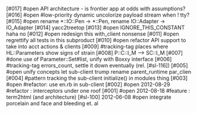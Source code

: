 [#017] #open API architecture - is frontier app at odds with assumptions?
[#016] #open #low-priority dynamic uncolorize payload stream when ! tty?
[#015] #open rename *::IO::Pen -> *::Pen, rename IO::Adapter -> IO_Adapter
[#014]       yacc2treetop
[#013] #open IGNORE_THIS_CONSTANT haha no
[#012] #open redesign this with_client nonsense
[#011] #open regrettify all tests in this subproduct
[#010] #open refactor API support to take into acct actions & clients
[#009]       #tracking-tag places where HL::Parameters show signs of strain
[#008]       P::C::I_M --> SC::I_M
[#007]       #done use of Parameter::Set#list, unify with Boxxy interface
[#006]       #tracking-tag errors_count, settle it down eventually (rel. [#sl-116])
[#005] #open unify concepts let sub-client trump rename parent_runtime par_clien
[#004]       #pattern tracking the sub-client initialize() in modules thing
[#003] #open #refactor: use en.rb in sub-client
[#002] #open 2012-08-29 #refactor : interceptors under one roof
[#001] #open 2012-08-18 #feature : term2html (and architecture)
[#sl-100] 2012-06-08 #open integrate porcelain and face and bleeding et. al
